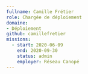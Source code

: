 ```yaml
---
fullname: Camille Frétier
role: Chargée de déploiement
domaine: 
- Déploiement
github: camillefretier
missions:
  - start: 2020-06-09
    end: 2020-09-30
    status: admin
    employer: Réseau Canopé
---
```


